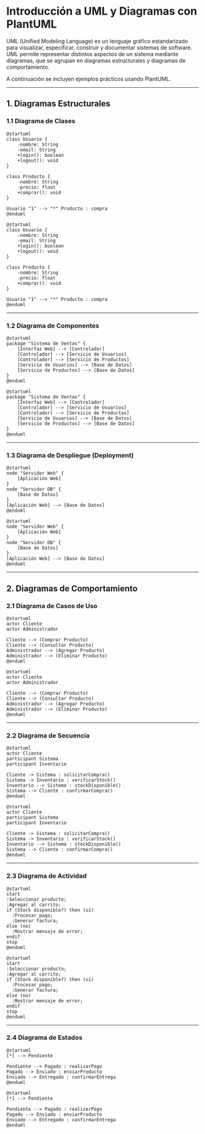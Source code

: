 # Introducción a UML y Diagramas con PlantUML

UML (Unified Modeling Language) es un lenguaje gráfico estandarizado para visualizar, especificar, construir y documentar sistemas de software. UML permite representar distintos aspectos de un sistema mediante diagramas, que se agrupan en diagramas estructurales y diagramas de comportamiento.

A continuación se incluyen ejemplos prácticos usando PlantUML.

---

## 1. Diagramas Estructurales

### 1.1 Diagrama de Clases

```puml
@startuml
class Usuario {
    -nombre: String
    -email: String
    +login(): boolean
    +logout(): void
}

class Producto {
    -nombre: String
    -precio: float
    +comprar(): void
}

Usuario "1" --> "*" Producto : compra
@enduml
```
```uml
@startuml
class Usuario {
    -nombre: String
    -email: String
    +login(): boolean
    +logout(): void
}

class Producto {
    -nombre: String
    -precio: float
    +comprar(): void
}

Usuario "1" --> "*" Producto : compra
@enduml
```


---

### 1.2 Diagrama de Componentes

```puml
@startuml
package "Sistema de Ventas" {
    [Interfaz Web] --> [Controlador]
    [Controlador] --> [Servicio de Usuarios]
    [Controlador] --> [Servicio de Productos]
    [Servicio de Usuarios] --> [Base de Datos]
    [Servicio de Productos] --> [Base de Datos]
}
@enduml
```

```uml
@startuml
package "Sistema de Ventas" {
    [Interfaz Web] --> [Controlador]
    [Controlador] --> [Servicio de Usuarios]
    [Controlador] --> [Servicio de Productos]
    [Servicio de Usuarios] --> [Base de Datos]
    [Servicio de Productos] --> [Base de Datos]
}
@enduml
```

---

### 1.3 Diagrama de Despliegue (Deployment)

```puml
@startuml
node "Servidor Web" {
    [Aplicación Web]
}
node "Servidor DB" {
    [Base de Datos]
}
[Aplicación Web] --> [Base de Datos]
@enduml
```

```uml
@startuml
node "Servidor Web" {
    [Aplicación Web]
}
node "Servidor DB" {
    [Base de Datos]
}
[Aplicación Web] --> [Base de Datos]
@enduml
```

---

## 2. Diagramas de Comportamiento

### 2.1 Diagrama de Casos de Uso

```puml
@startuml
actor Cliente
actor Administrador

Cliente --> (Comprar Producto)
Cliente --> (Consultar Producto)
Administrador --> (Agregar Producto)
Administrador --> (Eliminar Producto)
@enduml
```

```uml
@startuml
actor Cliente
actor Administrador

Cliente --> (Comprar Producto)
Cliente --> (Consultar Producto)
Administrador --> (Agregar Producto)
Administrador --> (Eliminar Producto)
@enduml
```

---

### 2.2 Diagrama de Secuencia

```puml
@startuml
actor Cliente
participant Sistema
participant Inventario

Cliente -> Sistema : solicitarCompra()
Sistema -> Inventario : verificarStock()
Inventario --> Sistema : stockDisponible()
Sistema --> Cliente : confirmarCompra()
@enduml
```

```uml
@startuml
actor Cliente
participant Sistema
participant Inventario

Cliente -> Sistema : solicitarCompra()
Sistema -> Inventario : verificarStock()
Inventario --> Sistema : stockDisponible()
Sistema --> Cliente : confirmarCompra()
@enduml
```

---

### 2.3 Diagrama de Actividad

```puml
@startuml
start
:Seleccionar producto;
:Agregar al carrito;
if (Stock disponible?) then (sí)
  :Procesar pago;
  :Generar factura;
else (no)
  :Mostrar mensaje de error;
endif
stop
@enduml
```
```uml
@startuml
start
:Seleccionar producto;
:Agregar al carrito;
if (Stock disponible?) then (sí)
  :Procesar pago;
  :Generar factura;
else (no)
  :Mostrar mensaje de error;
endif
stop
@enduml
```


---

### 2.4 Diagrama de Estados

```puml
@startuml
[*] --> Pendiente

Pendiente --> Pagado : realizarPago
Pagado --> Enviado : enviarProducto
Enviado --> Entregado : confirmarEntrega
@enduml
```
```uml
@startuml
[*] --> Pendiente

Pendiente --> Pagado : realizarPago
Pagado --> Enviado : enviarProducto
Enviado --> Entregado : confirmarEntrega
@enduml
```
